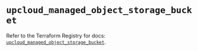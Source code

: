 # `upcloud_managed_object_storage_bucket`

Refer to the Terraform Registry for docs: [`upcloud_managed_object_storage_bucket`](https://registry.terraform.io/providers/upcloudltd/upcloud/5.20.2/docs/resources/managed_object_storage_bucket).
